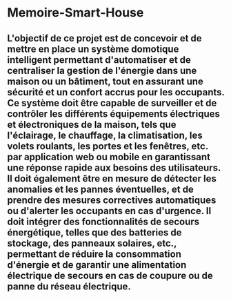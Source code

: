 # Memoire-Smart-House
## L'objectif de ce projet est de concevoir et de mettre en place un système domotique intelligent permettant d'automatiser et de centraliser la gestion de l'énergie dans une maison ou un bâtiment, tout en assurant une sécurité et un confort accrus pour les occupants. Ce système doit être capable de surveiller et de contrôler les différents équipements électriques et électroniques de la maison, tels que l'éclairage, le chauffage, la climatisation, les volets roulants, les portes et les fenêtres, etc. par application web ou mobile en garantissant une réponse rapide aux besoins des utilisateurs. Il doit également être en mesure de détecter les anomalies et les pannes éventuelles, et de prendre des mesures correctives automatiques ou d'alerter les occupants en cas d'urgence. Il doit intégrer des fonctionnalités de secours énergétique, telles que des batteries de stockage, des panneaux solaires, etc., permettant de réduire la consommation d'énergie et de garantir une alimentation électrique de secours en cas de coupure ou de panne du réseau électrique.
